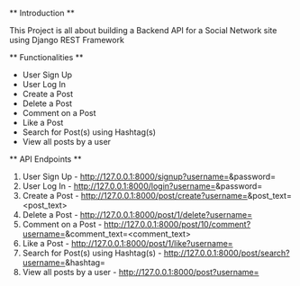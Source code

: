 ** Introduction **

This Project is all about building a Backend API for a Social Network site using Django REST Framework

** Functionalities **

- User Sign Up
- User Log In
- Create a Post
- Delete a Post
- Comment on a Post
- Like a Post
- Search for Post(s) using Hashtag(s)
- View all posts by a user

** API Endpoints **

1. User Sign Up - http://127.0.0.1:8000/signup?username=<username>&password=<password>
2. User Log In - http://127.0.0.1:8000/login?username=<username>&password=<password>
3. Create a Post - http://127.0.0.1:8000/post/create?username=<username>&post_text=<post_text>
4. Delete a Post - http://127.0.0.1:8000/post/1/delete?username=<username>
5. Comment on a Post - http://127.0.0.1:8000/post/10/comment?username=<username>&comment_text=<comment_text>
6. Like a Post - http://127.0.0.1:8000/post/1/like?username=<username>
7. Search for Post(s) using Hashtag(s) - http://127.0.0.1:8000/post/search?username=<username>&hashtag=<hashtag>
8. View all posts by a user - http://127.0.0.1:8000/post?username=<username>


